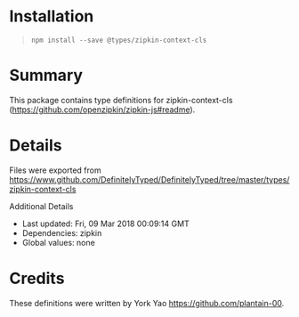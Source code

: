 # Installation
> `npm install --save @types/zipkin-context-cls`

# Summary
This package contains type definitions for zipkin-context-cls (https://github.com/openzipkin/zipkin-js#readme).

# Details
Files were exported from https://www.github.com/DefinitelyTyped/DefinitelyTyped/tree/master/types/zipkin-context-cls

Additional Details
 * Last updated: Fri, 09 Mar 2018 00:09:14 GMT
 * Dependencies: zipkin
 * Global values: none

# Credits
These definitions were written by York Yao <https://github.com/plantain-00>.
